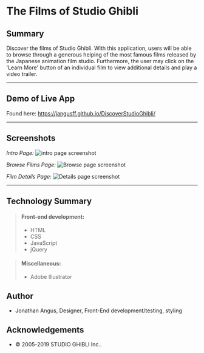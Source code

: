 The Films of Studio Ghibli
==========================

Summary
-------
Discover the films of Studio Ghibli. With this application, users will be able to browse through a generous helping of the most famous films released by the Japanese animation film studio.  Furthermore, the user may click on the 'Learn More' button of an individual film to view additional details and play a video trailer.
*****
Demo of Live App
-------
Found here: <https://jangusff.github.io/DiscoverStudioGhibli/>
*****
Screenshots
-------
*Intro Page:*
![intro page screenshot](https://jangusff.github.io/CapstoneAPI_Hack_SG/images/SG_IntroPage.jpg "Introduction")

*Browse Films Page:*
![Browse page screenshot](https://jangusff.github.io/CapstoneAPI_Hack_SG/images/SG_BrowseView.jpg "Browse Films")

*Film Details Page:*
![Details page screenshot](https://jangusff.github.io/CapstoneAPI_Hack_SG/images/SG_DetailsView.jpg "Display Film Details")

******
Technology Summary
-------
> #### Front-end development:
> 
> * HTML
> * CSS
> * JavaScript
> * jQuery

> #### Miscellaneous:
> * Adobe Illustrator

Author
-------
*   Jonathan Angus, Designer, Front-End development/testing, styling

Acknowledgements
-------
*   &copy; 2005-2019 STUDIO GHIBLI Inc..
